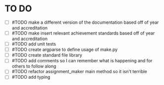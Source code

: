 # TO DO

- [ ] #TODO make a different version of the documentation based off of year and accreditation
- [ ] #TODO make insert relevant achievement standards based off of year and accreditation
- [ ] #TODO add unit tests
- [ ] #TODO create argparse to define usage of make.py
- [ ] #TODO create standard file library
- [ ] #TODO add comments so I can remember what is happening and for others to follow along
- [ ] #TODO refactor assignment_maker main method so it isn't terrible
- [ ] #TODO add typing

